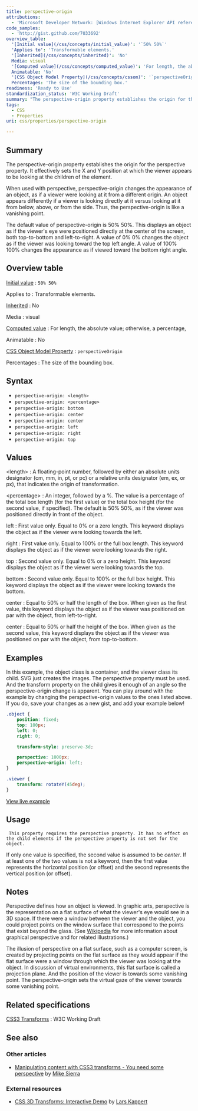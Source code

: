 ```yaml
---
title: perspective-origin
attributions:
  - 'Microsoft Developer Network: [Windows Internet Explorer API reference Article](http://msdn.microsoft.com/en-us/library/ie/hh828809%28v=vs.85%29.aspx)'
code_samples:
  - 'http://gist.github.com/7033692'
overview_table:
  '[Initial value](/css/concepts/initial_value)': '`50% 50%`'
  'Applies to': 'Transformable elements.'
  '[Inherited](/css/concepts/inherited)': 'No'
  Media: visual
  '[Computed value](/css/concepts/computed_value)': 'For length, the absolute value; otherwise, a percentage,'
  Animatable: 'No'
  '[CSS Object Model Property](/css/concepts/cssom)': '`perspectiveOrigin`'
  Percentages: 'The size of the bounding box.'
readiness: 'Ready to Use'
standardization_status: 'W3C Working Draft'
summary: "The perspective-origin property establishes the origin for the perspective property. It effectively sets the X and Y position at which the viewer appears to be looking at the children of the element. \n"
tags:
  - CSS
  - Properties
uri: css/properties/perspective-origin

---
```

## <span>Summary</span>

The perspective-origin property establishes the origin for the perspective property. It effectively sets the X and Y position at which the viewer appears to be looking at the children of the element.

When used with perspective, perspective-origin changes the appearance of an object, as if a viewer were looking at it from a different origin. An object appears differently if a viewer is looking directly at it versus looking at it from below, above, or from the side. Thus, the perspective-origin is like a vanishing point.

The default value of perspective-origin is 50% 50%. This displays an object as if the viewer's eye were positioned directly at the center of the screen, both top-to-bottom and left-to-right. A value of 0% 0% changes the object as if the viewer was looking toward the top left angle. A value of 100% 100% changes the appearance as if viewed toward the bottom right angle.

## <span>Overview table</span>

[Initial value](/css/concepts/initial_value)
:   `50% 50%`

Applies to
:   Transformable elements.

[Inherited](/css/concepts/inherited)
:   No

Media
:   visual

[Computed value](/css/concepts/computed_value)
:   For length, the absolute value; otherwise, a percentage,

Animatable
:   No

[CSS Object Model Property](/css/concepts/cssom)
:   `perspectiveOrigin`

Percentages
:   The size of the bounding box.

## <span>Syntax</span>

-   `perspective-origin: <length>`
-   `perspective-origin: <percentage>`
-   `perspective-origin: bottom`
-   `perspective-origin: center`
-   `perspective-origin: center`
-   `perspective-origin: left`
-   `perspective-origin: right`
-   `perspective-origin: top`

## <span>Values</span>

\<length\>
:   A floating-point number, followed by either an absolute units designator (cm, mm, in, pt, or pc) or a relative units designator (em, ex, or px), that indicates the origin of transformation.

\<percentage\>
:   An integer, followed by a %. The value is a percentage of the total box length (for the first value) or the total box height (for the second value, if specified). The default is 50% 50%, as if the viewer was positioned directly in front of the object.

left
:   First value only. Equal to 0% or a zero length. This keyword displays the object as if the viewer were looking towards the left.

right
:   First value only. Equal to 100% or the full box length. This keyword displays the object as if the viewer were looking towards the right.

top
:   Second value only. Equal to 0% or a zero height. This keyword displays the object as if the viewer were looking towards the top.

bottom
:   Second value only. Equal to 100% or the full box height. This keyword displays the object as if the viewer were looking towards the bottom.

center
:   Equal to 50% or half the length of the box. When given as the first value, this keyword displays the object as if the viewer was positioned on par with the object, from left-to-right.

center
:   Equal to 50% or half the height of the box. When given as the second value, this keyword displays the object as if the viewer was positioned on par with the object, from top-to-bottom.

## <span>Examples</span>

In this example, the object class is a container, and the viewer class its child. SVG just creates the images. The perspective property must be used. And the transform property on the child gives it enough of an angle so the perspective-origin change is apparent. You can play around with the example by changing the perspective-origin values to the ones listed above. If you do, save your changes as a new gist, and add your example below!

``` css
.object {
    position: fixed;
    top: 100px;
    left: 0;
    right: 0;

    transform-style: preserve-3d;

    perspective: 1000px;
    perspective-origin: left;
}

.viewer {
    transform: rotateY(45deg);
}
```

[View live example](http://code.webplatform.org/gist/7033692)

## <span>Usage</span>

     This property requires the perspective property. It has no effect on the child elements if the perspective property is not set for the object.

If only one value is specified, the second value is assumed to be *center*. If at least one of the two values is not a keyword, then the first value represents the horizontal position (or offset) and the second represents the vertical position (or offset).

## <span>Notes</span>

Perspective defines how an object is viewed. In graphic arts, perspective is the representation on a flat surface of what the viewer's eye would see in a 3D space. If there were a window between the viewer and the object, you could project points on the window surface that correspond to the points that exist beyond the glass. (See [Wikipedia](http://en.wikipedia.org/wiki/Perspective_(graphical)) for more information about graphical perspective and for related illustrations.)

The illusion of perspective on a flat surface, such as a computer screen, is created by projecting points on the flat surface as they would appear if the flat surface were a window through which the viewer was looking at the object. In discussion of virtual environments, this flat surface is called a projection plane. And the position of the viewer is towards some vanishing point. The perspective-origin sets the virtual gaze of the viewer towards some vanishing point.

## <span>Related specifications</span>

[CSS3 Transforms](http://www.w3.org/TR/css3-transforms/)
:   W3C Working Draft

## <span>See also</span>

### <span>Other articles</span>

-   [Manipulating content with CSS3 transforms - You need some perspective](/tutorials/css_transforms#You_need_some_perspective) by [Mike Sierra](/User:Sierra)

### <span>External resources</span>

-   [CSS 3D Transforms: Interactive Demo](http://sandbox.webpro.nl/css3/3d-transforms-interactive-demo.html) by [Lars Kappert](https://twitter.com/webprolific)
